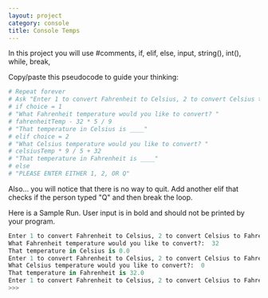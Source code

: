 ```yaml
---
layout: project
category: console
title: Console Temps
---
```

In this project you will use #comments, if, elif, else, input, string(), int(), while, break,

Copy/paste this pseudocode to guide your thinking:

```python
# Repeat forever
# Ask "Enter 1 to convert Fahrenheit to Celsius, 2 to convert Celsius to Fahrenheit, or  Q to Quit: "
# if choice = 1
# "What Fahrenheit temperature would you like to convert? "
# fahrenheitTemp - 32 * 5 / 9
# "That temperature in Celsius is ____"
# elif choice = 2
# "What Celsius temperature would you like to convert? "
# celsiusTemp * 9 / 5 + 32
# "That temperature in Fahrenheit is ____"
# else
# "PLEASE ENTER EITHER 1, 2, OR Q"
```
Also... you will notice that there is no way to quit. Add another elif that checks if the person typed "Q" and then break the loop.

Here is a Sample Run. User input is in bold and should not be printed by your program.

```python
Enter 1 to convert Fahrenheit to Celsius, 2 to convert Celsius to Fahrenheit, or Q to quit:  1
What Fahrenheit temperature would you like to convert?:  32
That temperature in Celsius is 0.0
Enter 1 to convert Fahrenheit to Celsius, 2 to convert Celsius to Fahrenheit, or Q to quit:  2
What Celsius temperature would you like to convert?:  0
That temperature in Fahrenheit is 32.0
Enter 1 to convert Fahrenheit to Celsius, 2 to convert Celsius to Fahrenheit, or Q to quit:  Q
>>>
```

